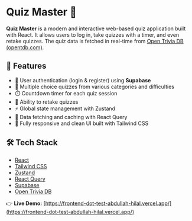 # Quiz Master 🧠

**Quiz Master** is a modern and interactive web-based quiz application built with React. It allows users to log in, take quizzes with a timer, and even retake quizzes. The quiz data is fetched in real-time from [Open Trivia DB (opentdb.com)](https://opentdb.com/).

## 🚀 Features

- 🔐 User authentication (login & register) using **Supabase**
- 🧠 Multiple choice quizzes from various categories and difficulties
- ⏱️ Countdown timer for each quiz session
- 🔁 Ability to retake quizzes
- ⚡ Global state management with Zustand
- 📡 Data fetching and caching with React Query
- 🎨 Fully responsive and clean UI built with Tailwind CSS

## 🛠️ Tech Stack

- [React](https://reactjs.org/)
- [Tailwind CSS](https://tailwindcss.com/)
- [Zustand](https://zustand-demo.pmnd.rs/)
- [React Query](https://tanstack.com/query/v4)
- [Supabase](https://supabase.com/)
- [Open Trivia DB](https://opentdb.com/)

👉 **Live Demo:** [https://frontend-dot-test-abdullah-hilal.vercel.app/](https://frontend-dot-test-abdullah-hilal.vercel.app/)

